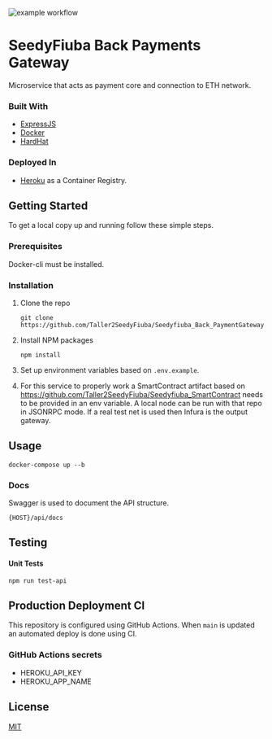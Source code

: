 ![example workflow](https://github.com/Taller2SeedyFiuba/Seedyfiuba_Back_PaymentGateway/actions/workflows/main.yml/badge.svg)

# SeedyFiuba Back Payments Gateway

Microservice that acts as payment core and connection to ETH network.

### Built With

* [ExpressJS](https://expressjs.com/)
* [Docker](https://www.docker.com/)
* [HardHat]()

### Deployed In
* [Heroku](https://www.heroku.com/) as a Container Registry.

## Getting Started

To get a local copy up and running follow these simple steps.

### Prerequisites

Docker-cli must be installed. 

### Installation

1. Clone the repo
   ```git
   git clone https://github.com/Taller2SeedyFiuba/Seedyfiuba_Back_PaymentGateway
   ```
2. Install NPM packages
   ```npm
   npm install
   ```
3. Set up environment variables based on ```.env.example```.

4. For this service to properly work a SmartContract artifact based on https://github.com/Taller2SeedyFiuba/Seedyfiuba_SmartContract needs to be provided in an env variable. A local node can be run with that repo in JSONRPC mode. If a real test net is used then Infura is the output gateway.
## Usage

```docker
docker-compose up --b
```

### Docs

Swagger is used to document the API structure. 
```
{HOST}/api/docs
```

## Testing

#### Unit Tests
```npm
npm run test-api
```

## Production Deployment CI

This repository is configured using GitHub Actions. When ```main``` is updated an automated deploy is done using CI.

### GitHub Actions secrets

* HEROKU_API_KEY
* HEROKU_APP_NAME

## License
[MIT](https://choosealicense.com/licenses/mit/)